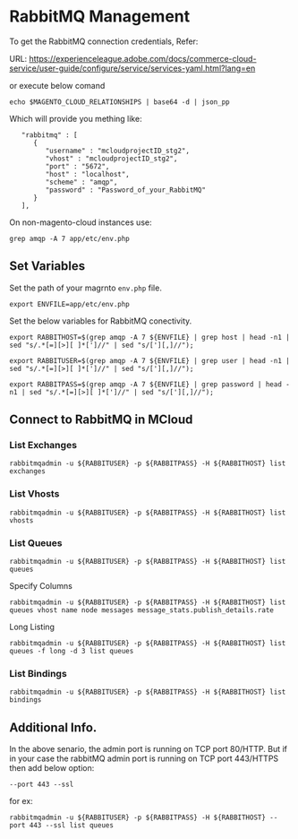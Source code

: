 # RabbitMQ Management

To get the RabbitMQ connection credentials, Refer:

URL: https://experienceleague.adobe.com/docs/commerce-cloud-service/user-guide/configure/service/services-yaml.html?lang=en

or execute below comand

```
echo $MAGENTO_CLOUD_RELATIONSHIPS | base64 -d | json_pp
```

Which will provide you mething like:

```
   "rabbitmq" : [
      {
         "username" : "mcloudprojectID_stg2",
         "vhost" : "mcloudprojectID_stg2",
         "port" : "5672",
         "host" : "localhost",
         "scheme" : "amqp",
         "password" : "Password_of_your_RabbitMQ"
      }
   ],
```

On non-magento-cloud instances use:

```
grep amqp -A 7 app/etc/env.php
```

## Set Variables

Set the path of your magrnto `env.php` file.

```
export ENVFILE=app/etc/env.php
```

Set the below variables for RabbitMQ conectivity.

```
export RABBITHOST=$(grep amqp -A 7 ${ENVFILE} | grep host | head -n1 | sed "s/.*[=][>][ ]*[']//" | sed "s/['][,]//");

export RABBITUSER=$(grep amqp -A 7 ${ENVFILE} | grep user | head -n1 | sed "s/.*[=][>][ ]*[']//" | sed "s/['][,]//");

export RABBITPASS=$(grep amqp -A 7 ${ENVFILE} | grep password | head -n1 | sed "s/.*[=][>][ ]*[']//" | sed "s/['][,]//");
```


## Connect to RabbitMQ in MCloud

### List Exchanges

```
rabbitmqadmin -u ${RABBITUSER} -p ${RABBITPASS} -H ${RABBITHOST} list exchanges
```

### List Vhosts

```
rabbitmqadmin -u ${RABBITUSER} -p ${RABBITPASS} -H ${RABBITHOST} list vhosts
```

### List Queues

```
rabbitmqadmin -u ${RABBITUSER} -p ${RABBITPASS} -H ${RABBITHOST} list queues
```

Specify Columns

```
rabbitmqadmin -u ${RABBITUSER} -p ${RABBITPASS} -H ${RABBITHOST} list queues vhost name node messages message_stats.publish_details.rate
```

Long Listing

```
rabbitmqadmin -u ${RABBITUSER} -p ${RABBITPASS} -H ${RABBITHOST} list queues -f long -d 3 list queues
```


### List Bindings

```
rabbitmqadmin -u ${RABBITUSER} -p ${RABBITPASS} -H ${RABBITHOST} list bindings
```

## Additional Info.

In the above senario, the admin port is running on TCP port 80/HTTP.
But if in your case the rabbitMQ admin port is running on TCP port 443/HTTPS then add below option:

```
--port 443 --ssl
```

for ex:

```
rabbitmqadmin -u ${RABBITUSER} -p ${RABBITPASS} -H ${RABBITHOST} --port 443 --ssl list queues
```
